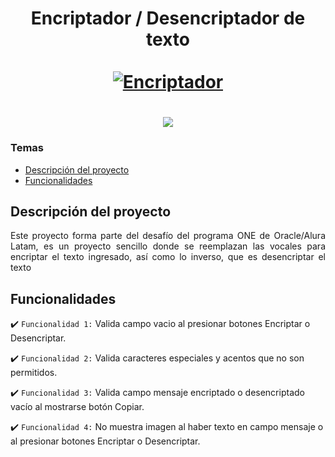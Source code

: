 <div align="center">
  <h1 align="center">
    Encriptador / Desencriptador de texto
    <br />
    <br />
    <a href="">
      <img src="" alt="Encriptador">
    </a>
  </h1>
</div>

<div align="center">
  <h1 align="center">
    <img src="https://img.shields.io/badge/Estado-Finalizado-green">
    
  </h1>
</div>



### Temas 

- [Descripción del proyecto](#descripción-del-proyecto)
- [Funcionalidades](#funcionalidades)

## Descripción del proyecto 

<p align="justify">
 Este proyecto forma parte del desafío del programa ONE de Oracle/Alura Latam, es un proyecto sencillo donde se reemplazan las vocales para encriptar el texto ingresado, así como lo inverso, que es desencriptar el texto </p>

## Funcionalidades

:heavy_check_mark: `Funcionalidad 1:` Valida campo vacio al presionar botones Encriptar o Desencriptar.

:heavy_check_mark: `Funcionalidad 2:` Valida caracteres especiales y acentos que no son permitidos.

:heavy_check_mark: `Funcionalidad 3:` Valida campo mensaje encriptado o desencriptado vacío al mostrarse botón Copiar.

:heavy_check_mark: `Funcionalidad 4:` No muestra imagen al haber texto en campo mensaje o al presionar botones Encriptar o Desencriptar.
